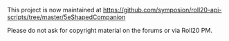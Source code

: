 This project is now maintained at https://github.com/symposion/roll20-api-scripts/tree/master/5eShapedCompanion

Please do not ask for copyright material on the forums or via Roll20 PM.